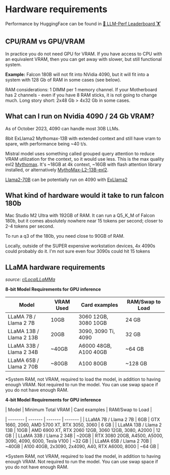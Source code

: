 # Hardware requirements

Performance by HuggingFace can be found in [🤗 LLM-Perf Leaderboard 🏋️](https://huggingface.co/spaces/optimum/llm-perf-leaderboard)

## CPU/RAM vs GPU/VRAM

In practice you do not need GPU for VRAM. If you have access to CPU with an equivalent VRAM, then you can get away with slower, but still functional system.

**Example:** Falcon 180B will not fit into NVidia 4090, but it will fit into a system with 128 Gb of RAM in some cases (see below).

RAM considerations: 1 DIMM per 1 memory channel. If your Motherboard has 2 channels - even if you have 8 RAM sticks, it is not going to change much. Long story short: 2x48 Gb > 4x32 Gb in some cases.

## What can I run on Nvidia 4090 / 24 Gb VRAM?


As of October 2023, 4090 can handle most 30B LLMs.

8bit ExLlama2 Mythomax-13B with extended context and still have vram to spare, with performance being ~40 t/s.

Mistral model uses something called grouped query attention to reduce VRAM utilization for the context, so it would use less.
This is the max quality exl2 [Mythomax](https://huggingface.co/QMB15/mythomax-13B-8.13bit-MAX-exl2).
It's ~18GB at 4k context, ~16GB with flash attention library installed, or alternatively [MythoMax-L2-13B-exl2](https://huggingface.co/R136a1/MythoMax-L2-13B-exl2).


[Llama2-70B](https://huggingface.co/turboderp/Llama2-70B-exl2) can be potentially run on 4090 with [ExLlama2](https://github.com/turboderp/exllamav2#exl2-quantization)


## What kind of hardware would it take to run falcon 180b

Mac Studio M2 Ultra with 192GB of RAM. It can run a Q5_K_M of Falcon 180b, but it comes absolutely nowhere near 15 tokens per second; closer to 2-4 tokens per second.

To run a q3 of the 180b, you need close to 90GB of RAM.

Locally, outside of the SUPER expensive workstation devices, 4x 4090s could probably do it. I'm not sure even four 3090s could hit 15 tokens

## LLaMA hardware requirements
*source: [r/LocalLLaMMa](https://www.reddit.com/r/LocalLLaMA/comments/11o6o3f/how_to_install_llama_8bit_and_4bit/)*

**8-bit Model Requirements for GPU inference**

| Model	              | VRAM Used	| Card examples	| RAM/Swap to Load | 
| -------- | ------- | ------- | ------- |
| LLaMA 7B / Llama 2  7B |	10GB	| 3060 12GB, 3080 10GB	| 24 GB| 
| LLaMA 13B / Llama 2 13B	| 20GB	 | 3090, 3090 Ti, 4090	| 32 GB |
| LLaMA 33B / Llama 2 34B	| ~40GB	 | A6000 48GB, A100 40GB	| ~64 GB |
| LLaMA 65B / Llama 2 70B	| ~80GB | 	A100 80GB	| ~128 GB | 

*System RAM, not VRAM, required to load the model, in addition to having enough VRAM. Not required to run the model. You can use swap space if you do not have enough RAM.

**4-bit Model Requirements for GPU inference**

| Model	| Minimum Total VRAM	| Card examples	| RAM/Swap to Load |

| -------- | ------- | ------- | ------- |
| LLaMA 7B / Llama 2 7B	  | 6GB	| GTX 1660, 2060, AMD 5700 XT, RTX 3050, 3060 |	6 GB |
| LLaMA 13B / Llama 2 13B	| 10GB	| AMD 6900 XT, RTX 2060 12GB, 3060 12GB, 3080, A2000	| 12 GB |
| LLaMA 33B / Llama 2 34B	| ~20GB	| RTX 3080 20GB, A4500, A5000, 3090, 4090, 6000, Tesla V100	| ~32 GB |
| LLaMA 65B / Llama 2 70B	| ~40GB	| A100 40GB, 2x3090, 2x4090, A40, RTX A6000, 8000	| ~64 GB |

*System RAM, not VRAM, required to load the model, in addition to having enough VRAM. Not required to run the model. You can use swap space if you do not have enough RAM.
